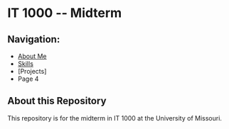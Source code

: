 # IT 1000 -- Midterm

## Navigation:
* [About Me](aboutme.md)
* [Skills](skills.md)
* [Projects]
* Page 4


## About this Repository

This repository is for the midterm in IT 1000 at the University of Missouri.
